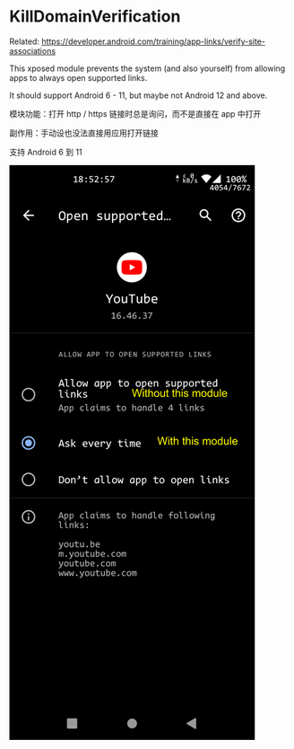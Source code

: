 # KillDomainVerification

Related: <https://developer.android.com/training/app-links/verify-site-associations>

This xposed module prevents the system (and also yourself) from allowing apps to always open supported links.

It should support Android 6 - 11, but maybe not Android 12 and above.

模块功能：打开 http / https 链接时总是询问，而不是直接在 app 中打开

副作用：手动设也没法直接用应用打开链接

支持 Android 6 到 11

![screenshot](https://github.com/Henry-ZHR/KillDomainVerification/blob/master/screenshot.png?raw=true)
